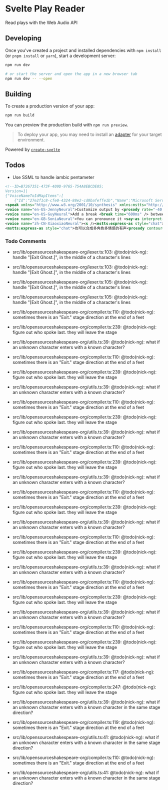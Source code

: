 # Svelte Play Reader

Read plays with the Web Audio API

## Developing

Once you've created a project and installed dependencies with `npm install` (or `pnpm install` or `yarn`), start a development server:

```bash
npm run dev

# or start the server and open the app in a new browser tab
npm run dev -- --open
```

## Building

To create a production version of your app:

```bash
npm run build
```

You can preview the production build with `npm run preview`.

> To deploy your app, you may need to install an [adapter](https://kit.svelte.dev/docs/adapters) for your target environment.

Powered by [`create-svelte`](https://github.com/sveltejs/kit/tree/master/packages/create-svelte)

## Todos

- Use SSML to handle iambic pentameter

```xml
<!--ID=B7267351-473F-409D-9765-754A8EBCDE05;
Version=1|
{"VoiceNameToIdMapItems":[
	{"Id":"27e2f1c8-cfe0-4324-88e2-cd0bafeffe1b","Name":"Microsoft Server Speech Text to Speech Voice (en-US, AriaNeural)","ShortName":"en-US-AriaNeural","Locale":"en-US","VoiceType":"StandardVoice"},{"Id":"e5e4f59b-65c6-42b2-a6e3-5985d1a1ea07","Name":"Microsoft Server Speech Text to Speech Voice (en-US, JennyNeural)","ShortName":"en-US-JennyNeural","Locale":"en-US","VoiceType":"StandardVoice"},{"Id":"e0638b39-fbd2-4497-a482-e2f65759412a","Name":"Microsoft Server Speech Text to Speech Voice (en-US, GuyNeural)","ShortName":"en-US-GuyNeural","Locale":"en-US","VoiceType":"StandardVoice"},{"Id":"4b1dc409-f234-45cf-bda5-852fa95d0e5f","Name":"Microsoft Server Speech Text to Speech Voice (en-GB, SoniaNeural)","ShortName":"en-GB-SoniaNeural","Locale":"en-GB","VoiceType":"StandardVoice"},{"Id":"5f55541d-c844-4e04-a7f8-1723ffbea4a9","Name":"Microsoft Server Speech Text to Speech Voice (zh-CN, XiaoxiaoNeural)","ShortName":"zh-CN-XiaoxiaoNeural","Locale":"zh-CN","VoiceType":"StandardVoice"},{"Id":"26014551-90d7-4f55-a622-779b8263e006","Name":"Microsoft Server Speech Text to Speech Voice (zh-CN, YunyeNeural)","ShortName":"zh-CN-YunyeNeural","Locale":"zh-CN","VoiceType":"StandardVoice"},{"Id":"1011ca97-3e33-4e7c-8dda-a22dc244bafc","Name":"Microsoft Server Speech Text to Speech Voice (zh-CN, YunxiNeural)","ShortName":"zh-CN-YunxiNeural","Locale":"zh-CN","VoiceType":"StandardVoice"}]}-->
<speak xmlns="http://www.w3.org/2001/10/synthesis" xmlns:mstts="http://www.w3.org/2001/mstts" xmlns:emo="http://www.w3.org/2009/10/emotionml" version="1.0" xml:lang="en-US"><voice name="en-US-AriaNeural"><mstts:express-as style="Cheerful">"That’s remarkable! You’re a genius!"</mstts:express-as>Mom said to her son.</voice>
<voice name="en-US-JennyNeural">Customize output by <prosody rate="-40.00%"> slowing-down the speed rate.</prosody></voice>
<voice name="en-US-GuyNeural">Add a break <break time="600ms" /> between words.</voice>
<voice name="en-GB-SoniaNeural">You can pronounce it <say-as interpret-as="spell">ASAP </say-as>or <sub alias="as soon as possible">ASAP</sub>.</voice>
<voice name="zh-CN-XiaoxiaoNeural"><s /><mstts:express-as style="chat">可以通过停顿里的高级功能“No break”，解决<phoneme alphabet="sapi" ph="fen 1 ci 2">分词</phoneme>引起的多余停顿问题。</mstts:express-as><s />
<mstts:express-as style="chat">也可以合成多角色多情感的有声<prosody contour="(49%, -40%)">书</prosody>，例如：</mstts:express-as></voice><voice name="zh-CN-YunyeNeural">黛玉冷笑道：</voice><voice name="zh-CN-XiaoxiaoNeural"><s /><mstts:express-as style="disgruntled">“我说呢，亏了绊住，不然，早就飞了来了。”</mstts:express-as><s /> </voice><voice name="zh-CN-YunyeNeural">宝玉道：</voice><voice name="zh-CN-YunxiNeural">“只许和你玩，替你解闷。不过偶然到他那里，就说这些闲话。”</voice><voice name="zh-CN-XiaoxiaoNeural"><mstts:express-as style="angry">”好没意思的话！去不去，关我什么事儿？又没叫你替我解闷儿，还许你<mstts:ttsbreak strength="none" />从此<prosody contour="(24%, +49%) (59%, -2%)">不</prosody><prosody rate="-15.00%" contour="(24%, +49%) (59%, -2%)">理</prosody><prosody contour="(24%, +49%) (59%, -2%)">我呢</prosody>！”</mstts:express-as></voice><voice name="zh-CN-YunyeNeural"><s />说着，便赌气回房去了。</voice></speak>
```

### Todo Comments



- src/lib/opensourceshakespeare-org/lexer.ts:103: @todo(nick-ng): handle "[Exit Ghost.]", in the middle of a character's lines

- src/lib/opensourceshakespeare-org/lexer.ts:103: @todo(nick-ng): handle "[Exit Ghost.]", in the middle of a character's lines

- src/lib/opensourceshakespeare-org/lexer.ts:105: @todo(nick-ng): handle "[Exit Ghost.]", in the middle of a character's lines

- src/lib/opensourceshakespeare-org/lexer.ts:105: @todo(nick-ng): handle "[Exit Ghost.]", in the middle of a character's lines




- src/lib/opensourceshakespeare-org/compiler.ts:110: @todo(nick-ng): sometimes there is an "Exit." stage direction at the end of a feet
- src/lib/opensourceshakespeare-org/compiler.ts:239: @todo(nick-ng): figure out who spoke last. they will leave the stage
- src/lib/opensourceshakespeare-org/utils.ts:39: @todo(nick-ng): what if an unknown character enters with a known character?

- src/lib/opensourceshakespeare-org/compiler.ts:110: @todo(nick-ng): sometimes there is an "Exit." stage direction at the end of a feet
- src/lib/opensourceshakespeare-org/compiler.ts:239: @todo(nick-ng): figure out who spoke last. they will leave the stage
- src/lib/opensourceshakespeare-org/utils.ts:39: @todo(nick-ng): what if an unknown character enters with a known character?

- src/lib/opensourceshakespeare-org/compiler.ts:110: @todo(nick-ng): sometimes there is an "Exit." stage direction at the end of a feet
- src/lib/opensourceshakespeare-org/compiler.ts:239: @todo(nick-ng): figure out who spoke last. they will leave the stage
- src/lib/opensourceshakespeare-org/utils.ts:39: @todo(nick-ng): what if an unknown character enters with a known character?

- src/lib/opensourceshakespeare-org/compiler.ts:110: @todo(nick-ng): sometimes there is an "Exit." stage direction at the end of a feet
- src/lib/opensourceshakespeare-org/compiler.ts:239: @todo(nick-ng): figure out who spoke last. they will leave the stage
- src/lib/opensourceshakespeare-org/utils.ts:39: @todo(nick-ng): what if an unknown character enters with a known character?

- src/lib/opensourceshakespeare-org/compiler.ts:110: @todo(nick-ng): sometimes there is an "Exit." stage direction at the end of a feet
- src/lib/opensourceshakespeare-org/compiler.ts:239: @todo(nick-ng): figure out who spoke last. they will leave the stage
- src/lib/opensourceshakespeare-org/utils.ts:39: @todo(nick-ng): what if an unknown character enters with a known character?

- src/lib/opensourceshakespeare-org/compiler.ts:110: @todo(nick-ng): sometimes there is an "Exit." stage direction at the end of a feet
- src/lib/opensourceshakespeare-org/compiler.ts:239: @todo(nick-ng): figure out who spoke last. they will leave the stage
- src/lib/opensourceshakespeare-org/utils.ts:39: @todo(nick-ng): what if an unknown character enters with a known character?

- src/lib/opensourceshakespeare-org/compiler.ts:110: @todo(nick-ng): sometimes there is an "Exit." stage direction at the end of a feet
- src/lib/opensourceshakespeare-org/compiler.ts:239: @todo(nick-ng): figure out who spoke last. they will leave the stage
- src/lib/opensourceshakespeare-org/utils.ts:39: @todo(nick-ng): what if an unknown character enters with a known character?

- src/lib/opensourceshakespeare-org/compiler.ts:110: @todo(nick-ng): sometimes there is an "Exit." stage direction at the end of a feet
- src/lib/opensourceshakespeare-org/compiler.ts:239: @todo(nick-ng): figure out who spoke last. they will leave the stage
- src/lib/opensourceshakespeare-org/utils.ts:39: @todo(nick-ng): what if an unknown character enters with a known character?

- src/lib/opensourceshakespeare-org/compiler.ts:117: @todo(nick-ng): sometimes there is an "Exit." stage direction at the end of a feet
- src/lib/opensourceshakespeare-org/compiler.ts:247: @todo(nick-ng): figure out who spoke last. they will leave the stage
- src/lib/opensourceshakespeare-org/utils.ts:39: @todo(nick-ng): what if an unknown character enters with a known character in the same stage direction?

- src/lib/opensourceshakespeare-org/compiler.ts:119: @todo(nick-ng): sometimes there is an "Exit." stage direction at the end of a feet
- src/lib/opensourceshakespeare-org/utils.ts:41: @todo(nick-ng): what if an unknown character enters with a known character in the same stage direction?

- src/lib/opensourceshakespeare-org/compiler.ts:110: @todo(nick-ng): sometimes there is an "Exit." stage direction at the end of a feet
- src/lib/opensourceshakespeare-org/utils.ts:41: @todo(nick-ng): what if an unknown character enters with a known character in the same stage direction?
